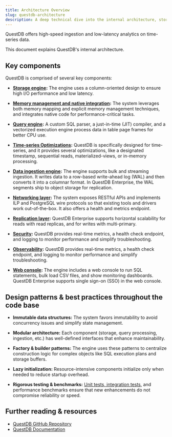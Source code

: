 ```yaml
---
title: Architecture Overview
slug: questdb-architecture
description: A deep technical dive into the internal architecture, storage engine, query processing, and native integrations of QuestDB.
---
```


QuestDB offers high-speed ingestion and low-latency analytics on time-series data.


<Screenshot
  alt="QuestDB: High-Speed Ingestion, Low Latency analytics"
  title="QuestDB: High-Speed Ingestion, Low Latency analytics"
  src="images/guides/questdb-internals/questdb-high-level-architecture.svg"
  width={1000}
/>

This document explains QuestDB's internal architecture.

## Key components

QuestDB is comprised of several key components:

- **[Storage engine](/docs/guides/architecture/storage-engine):**
  The engine uses a column-oriented design to ensure high I/O performance and low latency.

- **[Memory management and native integration](/docs/guides/architecture/memory-management):**
  The system leverages both memory mapping and explicit memory management techniques,
  and integrates native code for performance-critical tasks.

- **[Query engine](/docs/guides/architecture/query-engine):**
  A custom SQL parser, a just-in-time (JIT) compiler, and a vectorized execution engine process
  data in table page frames for better CPU use.

- **[Time-series Optimizations](/docs/guides/architecture/time-series-optimizations):**
  QuestDB is specifically designed for time-series, and it provides several optimizations, like a
  designated timestamp, sequential reads, materialized-views, or in-memory processing.

- **[Data ingestion engine](/docs/guides/architecture/data-ingestion):**
  The engine supports bulk and streaming ingestion. It writes data to a row-based write-ahead
  log (WAL) and then converts it into a columnar format. In QuestDB Enterprise, the WAL segments
  ship to object storage for replication.

- **[Networking layer](/docs/guides/architecture/networking-layer):**
  The system exposes RESTful APIs and implements ILP and PostgreSQL wire protocols so that
  existing tools and drivers work out-of-the-box. It also offers a health and metrics endpoint.

- **[Replication layer](/docs/guides/architecture/replication-layer):**
  QuestDB Enterprise supports horizontal scalability for reads with read replicas, and for
  writes with multi-primary.

- **[Security](/docs/guides/architecture/security):**
  QuestDB provides real-time metrics, a health check endpoint, and logging to monitor
  performance and simplify troubleshooting.

- **[Observability](/docs/guides/architecture/observability):**
  QuestDB provides real-time metrics, a health check endpoint, and logging to monitor
  performance and simplify troubleshooting.

- **[Web console](/docs/guides/architecture/web-console):**
  The engine includes a web console to run SQL statements, bulk load CSV files, and show
  monitoring dashboards. QuestDB Enterprise supports single sign-on (SSO) in the web console.




## Design patterns & best practices throughout the code base

- **Immutable data structures:**
  The system favors immutability to avoid concurrency issues and simplify state
  management.

- **Modular architecture:**
  Each component (storage, query processing, ingestion, etc.) has well-defined interfaces that enhance maintainability.

- **Factory & builder patterns:**
  The engine uses these patterns to centralize construction logic for complex objects like SQL  execution plans and storage buffers.

- **Lazy initialization:**
  Resource-intensive components initialize only when needed to reduce startup overhead.

- **Rigorous testing & benchmarks:**
  [Unit tests, integration tests](https://github.com/questdb/questdb/tree/master/core/src/test),
  and performance benchmarks ensure that new enhancements do  not compromise
  reliability or speed.

## Further reading & resources

- [QuestDB GitHub Repository](https://github.com/questdb/questdb)
- [QuestDB Documentation](/docs)
